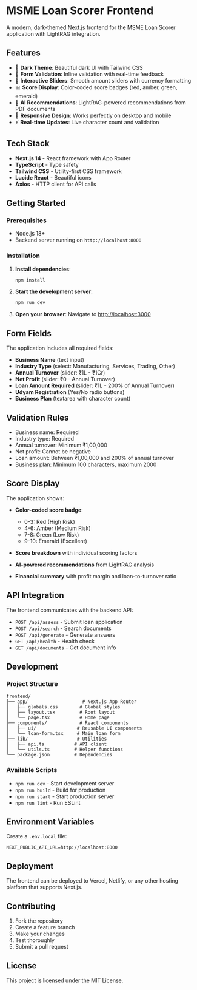 # MSME Loan Scorer Frontend

A modern, dark-themed Next.js frontend for the MSME Loan Scorer application with LightRAG integration.

## Features

- 🎨 **Dark Theme**: Beautiful dark UI with Tailwind CSS
- 📝 **Form Validation**: Inline validation with real-time feedback
- 🎯 **Interactive Sliders**: Smooth amount sliders with currency formatting
- 📊 **Score Display**: Color-coded score badges (red, amber, green, emerald)
- 🤖 **AI Recommendations**: LightRAG-powered recommendations from PDF documents
- 📱 **Responsive Design**: Works perfectly on desktop and mobile
- ⚡ **Real-time Updates**: Live character count and validation

## Tech Stack

- **Next.js 14** - React framework with App Router
- **TypeScript** - Type safety
- **Tailwind CSS** - Utility-first CSS framework
- **Lucide React** - Beautiful icons
- **Axios** - HTTP client for API calls

## Getting Started

### Prerequisites

- Node.js 18+ 
- Backend server running on `http://localhost:8000`

### Installation

1. **Install dependencies**:
   ```bash
   npm install
   ```

2. **Start the development server**:
   ```bash
   npm run dev
   ```

3. **Open your browser**:
   Navigate to [http://localhost:3000](http://localhost:3000)

## Form Fields

The application includes all required fields:

- **Business Name** (text input)
- **Industry Type** (select: Manufacturing, Services, Trading, Other)
- **Annual Turnover** (slider: ₹1L - ₹1Cr)
- **Net Profit** (slider: ₹0 - Annual Turnover)
- **Loan Amount Required** (slider: ₹1L - 200% of Annual Turnover)
- **Udyam Registration** (Yes/No radio buttons)
- **Business Plan** (textarea with character count)

## Validation Rules

- Business name: Required
- Industry type: Required
- Annual turnover: Minimum ₹1,00,000
- Net profit: Cannot be negative
- Loan amount: Between ₹1,00,000 and 200% of annual turnover
- Business plan: Minimum 100 characters, maximum 2000

## Score Display

The application shows:

- **Color-coded score badge**:
  - 0-3: Red (High Risk)
  - 4-6: Amber (Medium Risk)
  - 7-8: Green (Low Risk)
  - 9-10: Emerald (Excellent)

- **Score breakdown** with individual scoring factors
- **AI-powered recommendations** from LightRAG analysis
- **Financial summary** with profit margin and loan-to-turnover ratio

## API Integration

The frontend communicates with the backend API:

- `POST /api/assess` - Submit loan application
- `POST /api/search` - Search documents
- `POST /api/generate` - Generate answers
- `GET /api/health` - Health check
- `GET /api/documents` - Get document info

## Development

### Project Structure

```
frontend/
├── app/                    # Next.js App Router
│   ├── globals.css        # Global styles
│   ├── layout.tsx         # Root layout
│   └── page.tsx           # Home page
├── components/            # React components
│   ├── ui/               # Reusable UI components
│   └── loan-form.tsx     # Main loan form
├── lib/                  # Utilities
│   ├── api.ts           # API client
│   └── utils.ts         # Helper functions
└── package.json         # Dependencies
```

### Available Scripts

- `npm run dev` - Start development server
- `npm run build` - Build for production
- `npm run start` - Start production server
- `npm run lint` - Run ESLint

## Environment Variables

Create a `.env.local` file:

```env
NEXT_PUBLIC_API_URL=http://localhost:8000
```

## Deployment

The frontend can be deployed to Vercel, Netlify, or any other hosting platform that supports Next.js.

## Contributing

1. Fork the repository
2. Create a feature branch
3. Make your changes
4. Test thoroughly
5. Submit a pull request

## License

This project is licensed under the MIT License.
